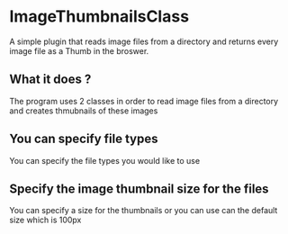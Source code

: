 # ImageThumbnailsClass
A simple plugin that reads image files from a directory and returns every image file as a Thumb in the broswer.

## What it does ?

The program uses 2 classes in order to read image files from a directory and creates thmubnails of these images

## You can specify file types

You can specify the file types you would like to use

## Specify the image thumbnail size for the files
You can specify a size for the thumbnails or you can use can the default size which is 100px
